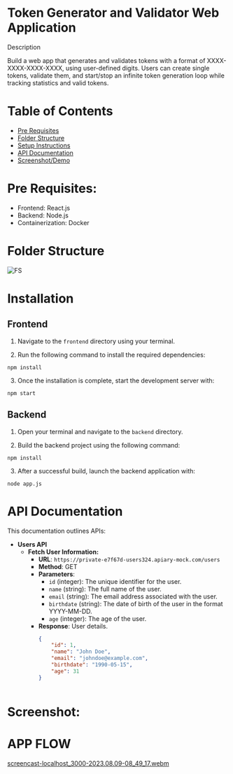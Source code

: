 # Token Generator and Validator Web Application

Description

Build a web app that generates and validates tokens with a format of XXXX-XXXX-XXXX-XXXX, using user-defined digits. Users can create single tokens, validate them, and start/stop an infinite token generation loop while tracking statistics and valid tokens.

# Table of Contents

- [Pre Requisites](#pre-requisites)
- [Folder Structure](#folder-structure)
- [Setup Instructions](#setup-instructions)
- [API Documentation](#api-documentation)
- [Screenshot/Demo](#screenshot)

# Pre Requisites:

- Frontend: React.js
- Backend: Node.js
- Containerization: Docker
  
# Folder Structure

![FS](https://github.com/Mirza-Hassan/React_UserTable_Task/assets/17096257/88e2082f-d218-48d7-bac6-c5a538be5612)

# Installation

## Frontend
1. Navigate to the `frontend` directory using your terminal.

2. Run the following command to install the required dependencies:
```
npm install
```

3. Once the installation is complete, start the development server with:
```
npm start
```

## Backend
1. Open your terminal and navigate to the `backend` directory.

2. Build the backend project using the following command:
```
npm install
```

3. After a successful build, launch the backend application with:
```
node app.js
```
# API Documentation

This documentation outlines APIs:

- **Users API**
    - **Fetch User Information:**
        - **URL**: `https://private-e7f67d-users324.apiary-mock.com/users`
        - **Method**: GET
        - **Parameters**: 
            - `id` (integer): The unique identifier for the user.
            - `name` (string): The full name of the user.
            - `email` (string): The email address associated with the user.
            - `birthdate` (string): The date of birth of the user in the format YYYY-MM-DD.
            - `age` (integer): The age of the user.
        - **Response**: User details.            
            ```json
            {
                "id": 1,
                "name": "John Doe",
                "email": "johndoe@example.com",
                "birthdate": "1990-05-15",
                "age": 31
            }



# Screenshot:

# APP FLOW
[screencast-localhost_3000-2023.08.09-08_49_17.webm](https://github.com/Mirza-Hassan/vending_machine/assets/17096257/6f943db9-b07f-4220-b1ec-87aeca634e52)


